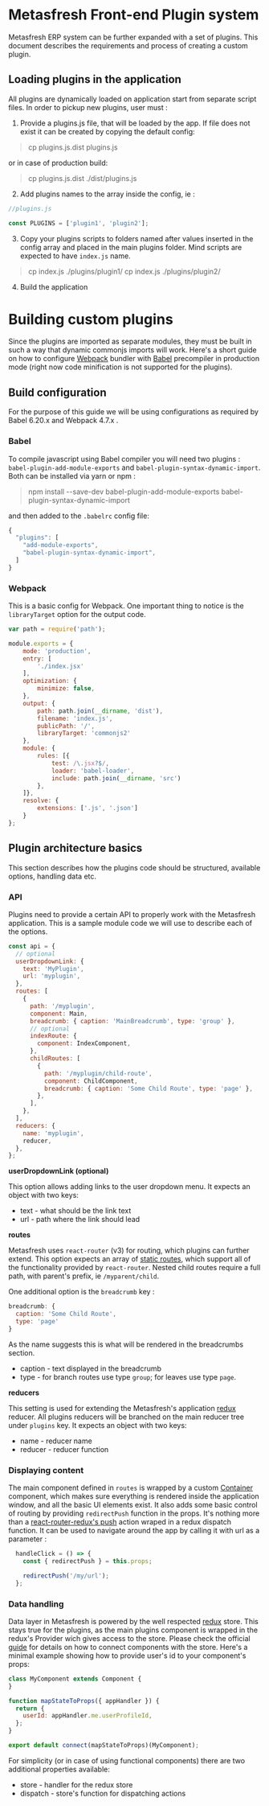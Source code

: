 
# Metasfresh Front-end Plugin system

Metasfresh ERP system can be further expanded with a set of plugins. This document describes the requirements and process of creating a custom plugin.

## Loading plugins in the application

All plugins are dynamically loaded on application start from separate script files. In order to pickup new plugins, user must :

1. Provide a plugins.js file, that will be loaded by the app. If file does not exist it can be created by copying the default config:

> cp plugins.js.dist plugins.js

or in case of production build:

> cp plugins.js.dist ./dist/plugins.js

2. Add plugins names to the array inside the config, ie :

```javascript
//plugins.js

const PLUGINS = ['plugin1', 'plugin2'];
```

3. Copy your plugins scripts to folders named after values inserted in the config array and placed in the main plugins folder. Mind scripts are expected to have `index.js` name.

> cp index.js ./plugins/plugin1/
> cp index.js ./plugins/plugin2/

4. Build the application


# Building custom plugins

Since the plugins are imported as separate modules, they must be built in such a way that dynamic commonjs imports will work. Here's a short guide on how to configure [Webpack](https://webpack.js.org/) bundler with [Babel](https://babeljs.io/) precompiler in production mode (right now code minification is not supported for the plugins).

## Build configuration

For the purpose of this guide we will be using configurations as required by Babel 6.20.x and Webpack 4.7.x .

### Babel

To compile javascript using Babel compiler you will need two plugins : `babel-plugin-add-module-exports` and `babel-plugin-syntax-dynamic-import`. Both can be installed via yarn or npm :

> npm install --save-dev babel-plugin-add-module-exports babel-plugin-syntax-dynamic-import

and then added to the `.babelrc` config file:

```javascript
{
  "plugins": [
    "add-module-exports",
    "babel-plugin-syntax-dynamic-import",
  ]
}
```

### Webpack

This is a basic config for Webpack. One important thing to notice is the `libraryTarget` option for the output code.

```javascript
var path = require('path');

module.exports = {
    mode: 'production',
    entry: [
        './index.jsx'
    ],
    optimization: {
        minimize: false,
    },
    output: {
        path: path.join(__dirname, 'dist'),
        filename: 'index.js',
        publicPath: '/',
        libraryTarget: 'commonjs2'
    },
    module: {
        rules: [{
            test: /\.jsx?$/,
            loader: 'babel-loader',
            include: path.join(__dirname, 'src')
        },
    ]},
    resolve: {
        extensions: ['.js', '.json']
    }
};
```

## Plugin architecture basics

This section describes how the plugins code should be structured, available options, handling data etc.

### API

Plugins need to provide a certain API to properly work with the Metasfresh application. This is a sample module code we will use to describe each of the options.

```javascript
const api = {
  // optional
  userDropdownLink: {
    text: 'MyPlugin',
    url: 'myplugin',
  },
  routes: [
    {
      path: '/myplugin',
      component: Main,
      breadcrumb: { caption: 'MainBreadcrumb', type: 'group' },
      // optional
      indexRoute: {
        component: IndexComponent,
      },
      childRoutes: [
        {
          path: '/myplugin/child-route',
          component: ChildComponent,
          breadcrumb: { caption: 'Some Child Route', type: 'page' },
        },
      ],
    },
  ],
  reducers: {
    name: 'myplugin',
    reducer,
  },
};
```

**userDropdownLink (optional)**

This option allows adding links to the user dropdown menu. It expects an object with two keys:
* text - what should be the link text
* url - path where the link should lead

**routes**

Metasfresh uses `react-router` (v3) for routing, which plugins can further extend. This option expects an array of [static routes](https://reacttraining.com/react-router/core/guides/philosophy/static-routing), which support all of the functionality provided by `react-router`. Nested child routes require a full path, with parent's prefix, ie `/myparent/child`.

One additional option is the `breadcrumb` key :

```javascript
breadcrumb: {
  caption: 'Some Child Route',
  type: 'page'
}
```

As the name suggests this is what will be rendered in the breadcrumbs section. 
* caption - text displayed in the breadcrumb
* type - for branch routes use type `group`; for leaves use type `page`.

**reducers**

This setting is used for extending the Metasfresh's application [redux](https://redux.js.org/) reducer. All plugins reducers will be branched on the main reducer tree under `plugins` key. It expects an object with two keys:
* name - reducer name
* reducer - reducer function

### Displaying content

The main component defined in `routes` is wrapped by a custom [Container](https://github.com/metasfresh/metasfresh/frontend/blob/master/src/components/Container.js) component, which makes sure everything is rendered inside the application window, and all the basic UI elements exist. It also adds some basic control of routing by providing `redirectPush` function in the props. It's nothing more than a [react-router-redux's push](https://github.com/reactjs/react-router-redux#pushlocation-replacelocation-gonumber-goback-goforward) action wraped in a redux dispatch function. It can be used to navigate around the app by calling it with url as a parameter :

```javascript
  handleClick = () => {
    const { redirectPush } = this.props;

    redirectPush('/my/url');
  };
```

### Data handling

Data layer in Metasfresh is powered by the well respected [redux](https://redux.js.org/) store. This stays true for the plugins, as the main plugins component is wrapped in the redux's Provider wich gives access to the store. Please check the official [guide](https://redux.js.org/basics/usage-with-react) for details on how to connect components with the store. Here's a minimal example showing how to provide user's id to your component's props:

```javascript
class MyComponent extends Component {
}

function mapStateToProps({ appHandler }) {
  return {
    userId: appHandler.me.userProfileId,
  };
}

export default connect(mapStateToProps)(MyComponent);
```

For simplicity (or in case of using functional components) there are two additional properties available:
* store - handler for the redux store
* dispatch - store's function for dispatching actions
